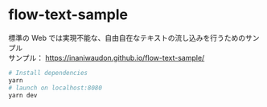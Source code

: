 # flow-text-sample

標準の Web では実現不能な、自由自在なテキストの流し込みを行うためのサンプル  
サンプル： https://inaniwaudon.github.io/flow-text-sample/

```bash
# Install dependencies
yarn
# launch on localhost:8080
yarn dev
```
